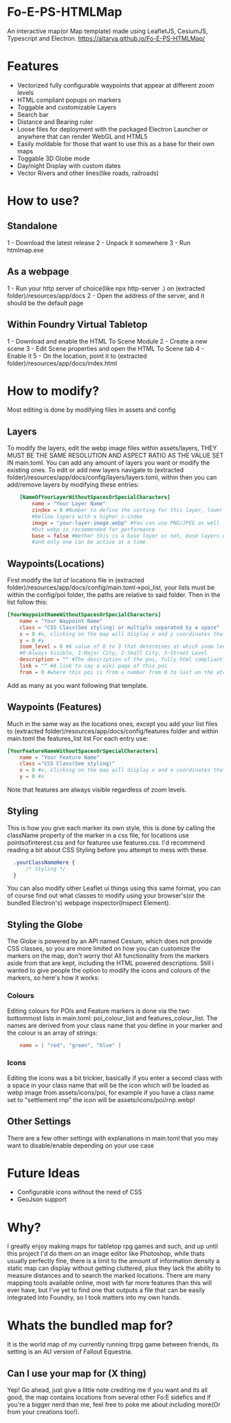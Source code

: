 # Fo-E-PS-HTMLMap
An interactive map(or Map template) made using LeafletJS, CesiumJS, Typescript and Electron.
https://altarya.github.io/Fo-E-PS-HTMLMap/

# Features
- Vectorized fully configurable waypoints that appear at different zoom levels
- HTML compliant popups on markers
- Toggable and customizable Layers
- Search bar
- Distance and Bearing ruler
- Loose files for deployment with the packaged Electron Launcher or anywhere that can render WebGL and HTML5
- Easily moldable for those that want to use this as a base for their own maps
- Toggable 3D Globe mode
- Day/night Display with custom dates
- Vector Rivers and other lines(like roads, railroads)

# How to use?
## Standalone
1 - Download the latest release
2 - Unpack it somewhere
3 - Run htmlmap.exe
## As a webpage
1 - Run your http server of choice(like npx http-server .\) on (extracted folder)/resources/app/docs
2 - Open the address of the server, and it should be the default page
## Within Foundry Virtual Tabletop
1 - Download and enable the HTML To Scene Module
2 - Create a new scene
3 - Edit Scene properties and open the HTML To Scene tab
4 - Enable it
5 - On the location, point it to (extracted folder)/resources/app/docs/index.html

# How to modify?
Most editing is done by modifying files in assets and config
## Layers
To modify the layers, edit the webp image files within assets/layers, THEY MUST BE THE SAME RESOLUTION AND ASPECT RATIO AS THE VALUE SET IN main.toml.
You can add any amount of layers you want or modify the existing ones.
To edit or add new layers navigate to (extracted folder)/resources/app/docs/config/layers/layers.toml,
within then you can add/remove layers by modifying these entries:
```toml
    [NameOfYourLayerWithoutSpacesOrSpecialCharacters]
        name = "Your Layer Name"
        zindex = 0 #Number to define the sorting for this layer, lower numbers mean that layer will be
        #bellow layers with a higher z-index
        image = "your-layer-image.webp" #You can use PNG/JPEG as well
        #but webp is recommended for performance
        base = false #Wether this is a base layer or not, base layers override the terrain layer
        #and only one can be active at a time
```

## Waypoints(Locations)
First modify the list of locations file in (extracted folder)/resources/app/docs/config/main.toml->poi_list, your lists must be within the config/poi folder, the paths are relative to
said folder. Then in the list follow this:
```toml
[YourWaypointNameWithoutSpacesOrSpecialCharacters]
    name = "Your Waypoint Name"
    class = "CSS Class(See styling) or multiple separated by a space"
    x = 0 #x, clicking on the map will display x and y coordinates that you can use here
    y = 0 #y
    zoom_level = 0 #A value of 0 to 3 that determines at which zoom level this waypoint will be visible where:
    #0-Always Visible, 1-Major City, 2-Small City, 3-Street Level
    description = "" #The description of the poi, fully html compliant
    link = "" #A link to say a wiki page of this poi
    from = 0 #where this poi is from a number from 0 to last on the atribution_list in main.toml
```
Add as many as you want following that template.
## Waypoints (Features)
Much in the same way as the locations ones, except you add your list files to (extracted folder)/resources/app/docs/config/features folder and within main.toml the features_list list
For each entry use:
```toml
[YourFeatureNameWithoutSpacesOrSpecialCharacters]
    name = "Your Feature Name"
    class ="CSS Class(See styling)"
    x = 0 #x, clicking on the map will display x and x coordinates that you can use here
    y = 0 #x
```
Note that features are always visible regardless of zoom levels.
## Styling
This is how you give each marker its own style, this is done by calling the className property of the marker in a css file, for locations
use pointsofinterest.css and for features use features.css.
I'd recommend reading a bit about CSS Styling before you attempt to mess with these.
```css
  .yourClassNameHere {
      /* Styling */
  }
```
You can also modify other Leaflet ui things using this same format, you can of course find out what classes to modify using your browser's(or
the bundled Electron's) webpage inspector(Inspect Element).
## Styling the Globe
The Globe is powered by an API named Cesium, which does not provide CSS classes, so you are more limited on how you can customize the markers on the map, don't worry tho! All functionality from the markers aside from that are kept, including the HTML powered descriptions. Still i wanted to give people the option to modify the icons and colours of the markers, so here's how it works:
### Colours
Editing colours for POIs and Feature markers is done via the two bottommost lists in main.toml: poi_colour_list and features_colour_list.
The names are derived from your class name that you define in your marker and the colour is an array of strings:
```toml
    name = [ "red", "green", "blue" ]
```
### Icons
Editing the icons was a bit trickier, basically if you enter a second class with a space in your class name that will be the icon which will be loaded as webp image from assets/icons/poi, for example if you have a class name set to "settlement rnp" the icon will be assets/icons/poi/rnp.webp!

## Other Settings
There are a few other settings with explanations in main.toml that you may want to disable/enable depending on your use case

# Future Ideas
- Configurable icons without the need of CSS
- GeoJson support

# Why?
I greatly enjoy making maps for tabletop rpg games and such, and up until this project I'd do them on an image editor like Photoshop,
while thats usually perfectly fine, there is a limit to the amount of information density a static map can display without getting cluttered,
plus they lack the ability to measure distances and to search the marked locations. There are many mapping tools available online, most with
far more features than this will ever have, but I've yet to find one that outputs a file that can be easily integrated into Foundry, so I took
matters into my own hands.

# Whats the bundled map for?
It is the world map of my currently running ttrpg game between friends, its setting is an AU version of Fallout Equestria.

## Can I use your map for (X thing)
Yep! Go ahead, just give a little note crediting me if you want and its all good, the map contains locations from several other Fo:E sidefics and if you're
a bigger nerd than me, feel free to poke me about including more(Or from your creations too!).
